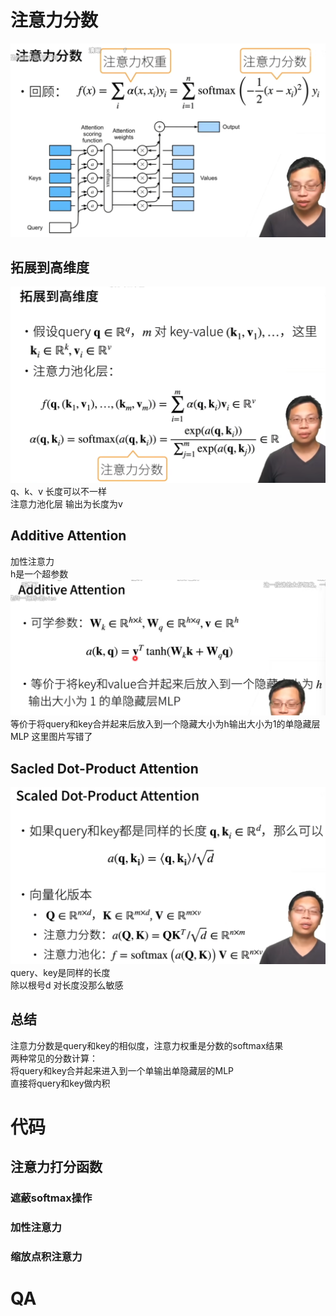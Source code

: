 # 注意力分数
![alt text](image-12.png)
## 拓展到高维度
![alt text](image-13.png)
q、k、v 长度可以不一样   
注意力池化层   输出为长度为v   
## Additive Attention
加性注意力   
h是一个超参数   
![alt text](image-14.png)
等价于将query和key合并起来后放入到一个隐藏大小为h输出大小为1的单隐藏层MLP 这里图片写错了   
## Sacled Dot-Product Attention
![alt text](image-15.png)
query、key是同样的长度   
除以根号d  对长度没那么敏感   
## 总结
注意力分数是query和key的相似度，注意力权重是分数的softmax结果   
两种常见的分数计算：   
将query和key合并起来进入到一个单输出单隐藏层的MLP   
直接将query和key做内积   


# 代码
## 注意力打分函数
### 遮蔽softmax操作
### 加性注意力
### 缩放点积注意力


# QA



